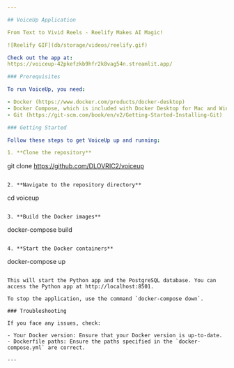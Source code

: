 ```yaml
---

## VoiceUp Application

From Text to Vivid Reels - Reelify Makes AI Magic!

![Reelify GIF](db/storage/videos/reelify.gif)

Check out the app at:
https://voiceup-42pkefzkb9hfr2k8vag54n.streamlit.app/

### Prerequisites

To run VoiceUp, you need:

- Docker (https://www.docker.com/products/docker-desktop)
- Docker Compose, which is included with Docker Desktop for Mac and Windows, but needs to be installed separately for Linux (https://docs.docker.com/compose/install/)
- Git (https://git-scm.com/book/en/v2/Getting-Started-Installing-Git)

### Getting Started

Follow these steps to get VoiceUp up and running:

1. **Clone the repository**
   ```
   git clone https://github.com/DLOVRIC2/voiceup
   ```

2. **Navigate to the repository directory**
   ```
   cd voiceup
   ```

3. **Build the Docker images**
   ```
   docker-compose build
   ```

4. **Start the Docker containers**
   ```
   docker-compose up
   ```

   This will start the Python app and the PostgreSQL database. You can access the Python app at http://localhost:8501.

To stop the application, use the command `docker-compose down`.

### Troubleshooting

If you face any issues, check:

- Your Docker version: Ensure that your Docker version is up-to-date.
- Dockerfile paths: Ensure the paths specified in the `docker-compose.yml` are correct.

---
```

